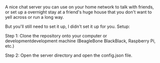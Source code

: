 A nice chat server you can use on your home network to talk with friends, or set up a overnight stay at 
a friend's huge house that you don't want to yell across or run a long way.

But you'll still need to set it up, I didn't set it up for you.
Setup:
 
 Step 1: Clone the repository onto your computer or developmentdevelopment machine (BeagleBone BlackBlack, Raspberry Pi, etc.)

 Step 2: Open the server directory and open the config.json file.
